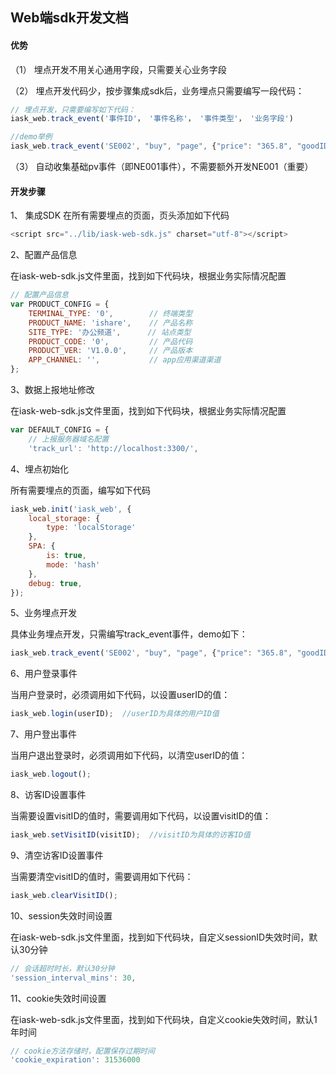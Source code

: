 ## Web端sdk开发文档

#### 优势

（1） 埋点开发不用关心通用字段，只需要关心业务字段

（2） 埋点开发代码少，按步骤集成sdk后，业务埋点只需要编写一段代码：

```js
// 埋点开发，只需要编写如下代码：
iask_web.track_event('事件ID'， '事件名称'， '事件类型'， '业务字段')

//demo举例
iask_web.track_event('SE002', "buy", "page", {"price": "365.8", "goodID": 'xxxx-xxxx-xxxx'});
```

（3） 自动收集基础pv事件（即NE001事件），不需要额外开发NE001（重要）


#### 开发步骤

1、 集成SDK
在所有需要埋点的页面，页头添加如下代码

```js
<script src="../lib/iask-web-sdk.js" charset="utf-8"></script>
```

2、配置产品信息

在iask-web-sdk.js文件里面，找到如下代码块，根据业务实际情况配置

```js
// 配置产品信息
var PRODUCT_CONFIG = {
    TERMINAL_TYPE: '0',        // 终端类型
    PRODUCT_NAME: 'ishare',    // 产品名称
    SITE_TYPE: '办公频道',      // 站点类型
    PRODUCT_CODE: '0',         // 产品代码
    PRODUCT_VER: 'V1.0.0',     // 产品版本
    APP_CHANNEL: '',           // app应用渠道渠道
};
```

3、数据上报地址修改

在iask-web-sdk.js文件里面，找到如下代码块，根据业务实际情况配置

```js
var DEFAULT_CONFIG = {
    // 上报服务器域名配置
    'track_url': 'http://localhost:3300/', 
```
4、埋点初始化

所有需要埋点的页面，编写如下代码

```js
iask_web.init('iask_web', {
    local_storage: {
        type: 'localStorage'
    },
    SPA: {
        is: true,
        mode: 'hash'
    },
    debug: true,
});
```

5、业务埋点开发

具体业务埋点开发，只需编写track_event事件，demo如下：

```js
iask_web.track_event('SE002', "buy", "page", {"price": "365.8", "goodID": '123452'});
```

6、用户登录事件

当用户登录时，必须调用如下代码，以设置userID的值：

```js
iask_web.login(userID);  //userID为具体的用户ID值
```

7、用户登出事件

当用户退出登录时，必须调用如下代码，以清空userID的值：

```js
iask_web.logout();
```

8、访客ID设置事件

当需要设置visitID的值时，需要调用如下代码，以设置visitID的值：

```js
iask_web.setVisitID(visitID);  //visitID为具体的访客ID值
```

9、清空访客ID设置事件

当需要清空visitID的值时，需要调用如下代码：

```js
iask_web.clearVisitID();
```

10、session失效时间设置

在iask-web-sdk.js文件里面，找到如下代码块，自定义sessionID失效时间，默认30分钟

```js
// 会话超时时长，默认30分钟
'session_interval_mins': 30,
```

11、cookie失效时间设置

在iask-web-sdk.js文件里面，找到如下代码块，自定义cookie失效时间，默认1年时间

```js
// cookie方法存储时，配置保存过期时间
'cookie_expiration': 31536000
```


